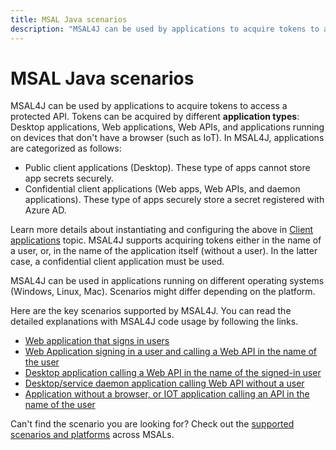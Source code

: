 ```yaml
---
title: MSAL Java scenarios
description: "MSAL4J can be used by applications to acquire tokens to access a protected API."
---
```


# MSAL Java scenarios

MSAL4J can be used by applications to acquire tokens to access a protected API. Tokens can be acquired by different **application types**: Desktop applications, Web applications, Web APIs, and applications running on devices that don't have a browser (such as IoT). In MSAL4J, applications are categorized as follows:

- Public client applications (Desktop). These type of apps cannot store app secrets securely.
- Confidential client applications (Web apps, Web APIs, and daemon applications). These type of apps securely store a secret registered with Azure AD.

Learn more details about instantiating and configuring the above in [Client applications](./client-applications.md) topic.
MSAL4J supports acquiring tokens either in the name of a user, or, in the name of the application itself (without a user). In the latter case, a confidential client application must be used.

MSAL4J can be used in applications running on different operating systems (Windows, Linux, Mac). Scenarios might differ depending on the platform.

Here are the key scenarios supported by MSAL4J. You can read the detailed explanations with MSAL4J code usage by following the links.

- [Web application that signs in users](/azure/active-directory/develop/scenario-web-app-sign-user-overview)
- [Web Application signing in a user and calling a Web API in the name of the user](/azure/active-directory/develop/scenario-web-app-call-api-overview)
- [Desktop application calling a Web API in the name of the signed-in user](/azure/active-directory/develop/scenario-desktop-overview)
- [Desktop/service daemon application calling Web API without a user](/azure/active-directory/develop/scenario-daemon-overview)
- [Application without a browser, or IOT application calling an API in the name of the user](/azure/active-directory/develop/scenario-desktop-acquire-token?tabs=java#command-line-tool-without-web-browser)

Can't find the scenario you are looking for? Check out the [supported scenarios and platforms](/azure/active-directory/develop/authentication-flows-app-scenarios#scenarios-and-supported-platforms-and-languages) across MSALs.
